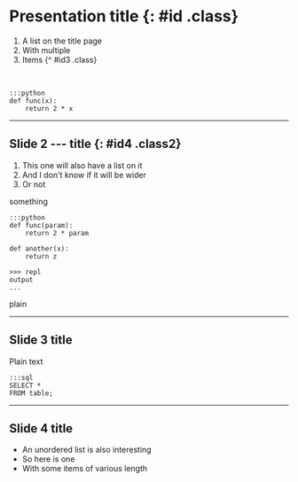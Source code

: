 # Presentation title {: #id .class}


1. A list on the title page
1. With multiple
1. Items
{^ #id3 .class}

<br />

    :::python
    def func(x):
        return 2 * x

---

## Slide 2 --- title {: #id4 .class2}

1. This one will also have a list on it
1. And I don't know if it will be wider
1. Or not

something

    :::python
    def func(param):
        return 2 * param
        
    def another(x):
        return z
        
    >>> repl
    output
    ...

plain 


---

## Slide 3 title

Plain text

    :::sql
    SELECT *
    FROM table;

---

## Slide 4 title

* An unordered list is also interesting
* So here is one
* With some items of various length
